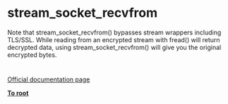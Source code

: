 # stream_socket_recvfrom




<div class="phpcode"><span class="html">
Note that stream_socket_recvfrom() bypasses stream wrappers including TLS/SSL. While reading from an encrypted stream with fread() will return decrypted data, using stream_socket_recvfrom() will give you the original encrypted bytes.</span>
</div>
  

#

[Official documentation page](https://www.php.net/manual/en/function.stream-socket-recvfrom.php)

**[To root](/README.md)**